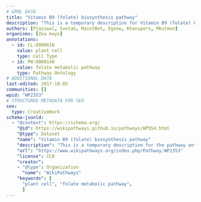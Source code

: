 ```yaml
---
# GPML DATA
title: "Vitamin B9 (folate) biosynthesis pathway"
description: "This is a temporary description for Vitamin B9 (folate) biosynthesis pathway"
authors: [Pjaiswal, SvetaG, MaintBot, Egonw, Khanspers, Mkutmon]
organisms: [Zea mays]
annotations:
  - id: CL:0000610
    value: plant cell
    type: Cell Type
  - id: PW:0000140
    value: folate metabolic pathway
    type: Pathway Ontology
# ADDITIONAL DATA
last-edited: 2017-10-05
communities: []
wpid: "WP2353"
# STRUCTURED METADATA FOR SEO
seo:
  type: CreativeWork
schema-jsonld:
  - "@context": https://schema.org/
    "@id": https://wikipathways.github.io/pathways/WP554.html
    "@type": Dataset
    "name": "Vitamin B9 (folate) biosynthesis pathway"
    "description": "This is a temporary description for the pathway entitled: Vitamin B9 (folate) biosynthesis pathway"
    "url": "https://www.wikipathways.org/index.php/Pathway:WP2353"
    "license": CC0
    "creator":
    - "@type": Organization
      "name": "WikiPathways"
    "keywords": [
      "plant cell", "folate metabolic pathway",
      ]
---
```

